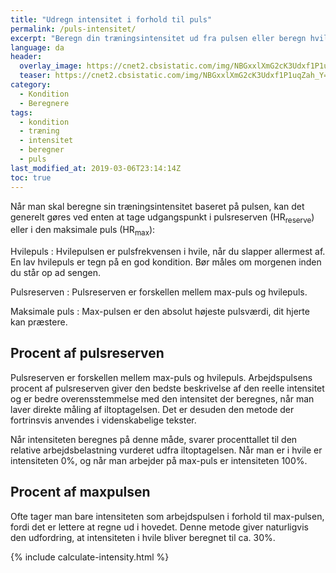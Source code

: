 ```yaml
---
title: "Udregn intensitet i forhold til puls"
permalink: /puls-intensitet/
excerpt: "Beregn din træningsintensitet ud fra pulsen eller beregn hvilken puls du skal ligge på for at ramme en bestemt intensitet."
language: da
header:
  overlay_image: https://cnet2.cbsistatic.com/img/NBGxxlXmG2cK3Udxf1P1uqZah_Y=/2018/11/28/83f6d88b-8b3b-44ef-a207-7d8f2a98e9a3/why-heart-rate-matters-9224-1.jpg
  teaser: https://cnet2.cbsistatic.com/img/NBGxxlXmG2cK3Udxf1P1uqZah_Y=/2018/11/28/83f6d88b-8b3b-44ef-a207-7d8f2a98e9a3/why-heart-rate-matters-9224-1.jpg
category:
  - Kondition
  - Beregnere
tags:
  - kondition
  - træning
  - intensitet
  - beregner
  - puls
last_modified_at: 2019-03-06T23:14:14Z
toc: true
---
```


Når man skal beregne sin træningsintensitet baseret på pulsen, kan det generelt gøres ved enten at tage udgangspunkt i pulsreserven (HR<sub>reserve</sub>) eller i den maksimale puls (HR<sub>max</sub>):

Hvilepuls
: Hvilepulsen er pulsfrekvensen i hvile, når du slapper allermest af. En lav hvilepuls er tegn på en god kondition. Bør måles om morgenen inden du står op ad sengen.

Pulsreserven
: Pulsreserven er forskellen mellem max-puls og hvilepuls.

Maksimale puls
: Max-pulsen er den absolut højeste pulsværdi, dit hjerte kan præstere.

## Procent af pulsreserven

Pulsreserven er forskellen mellem max-puls og hvilepuls. Arbejdspulsens procent af pulsreserven giver den bedste beskrivelse af den reelle intensitet og er bedre overensstemmelse med den intensitet der beregnes, når man laver direkte måling af iltoptagelsen. Det er desuden den metode der fortrinsvis anvendes i videnskabelige tekster. 

Når intensiteten beregnes på denne måde, svarer procenttallet til den relative arbejdsbelastning vurderet udfra iltoptagelsen. Når man er i hvile er intensiteten 0%, og når man arbejder på max-puls er intensiteten 100%.

## Procent af maxpulsen

Ofte tager man bare intensiteten som arbejdspulsen i forhold til max-pulsen, fordi det er lettere at regne ud i hovedet. Denne metode giver naturligvis den udfordring, at intensiteten i hvile bliver beregnet til ca. 30%.

{% include calculate-intensity.html %}
